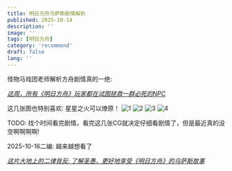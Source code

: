 ```yaml
---
title: 明日方舟乌萨斯剧情解析
published: 2025-10-14
description: ''
image: ''
tags: [明日方舟]
category: 'recommend'
draft: false 
lang: ''
---
```


怪物马戏团老师解析方舟剧情真的一绝:

[_这周，所有《明日方舟》玩家都在试图拯救一群必死的NPC_](https://mp.weixin.qq.com/s/d5pyERNN-X4I2I78JyfvAA)

这几张图也特别喜欢: 星星之火可以燎原！
![1](https://pub-c3306c5d138f4828a035b38ec399091a.r2.dev/recommend/images/1.png)
![2](https://pub-c3306c5d138f4828a035b38ec399091a.r2.dev/recommend/images/2.png)
![3](https://pub-c3306c5d138f4828a035b38ec399091a.r2.dev/recommend/images/4.png)
![4](https://pub-c3306c5d138f4828a035b38ec399091a.r2.dev/recommend/images/3.png)


TODO: 找个时间看完剧情，看完这几张CG就决定仔细看剧情了，但是最近真的没空啊啊啊啊!

2025-10-16二编: 越来越想看了

[_这片大地上的二律背反: 了解圣愚，更好地享受《明日方舟》的乌萨斯故事_](https://mp.weixin.qq.com/s/-ACnir8BC8F2WfEZdqVHJA?scene=1&click_id=39)
